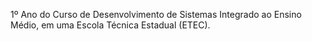 1º Ano do Curso de Desenvolvimento de Sistemas Integrado ao Ensino Médio, em uma Escola Técnica Estadual (ETEC).
